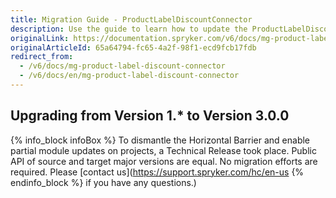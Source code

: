 ```yaml
---
title: Migration Guide - ProductLabelDiscountConnector
description: Use the guide to learn how to update the ProductLabelDiscountConnector module.
originalLink: https://documentation.spryker.com/v6/docs/mg-product-label-discount-connector
originalArticleId: 65a64794-fc65-4a2f-98f1-ecd9fcb17fdb
redirect_from:
  - /v6/docs/mg-product-label-discount-connector
  - /v6/docs/en/mg-product-label-discount-connector
---
```


## Upgrading from Version 1.* to Version 3.0.0


{% info_block infoBox %}
To dismantle the Horizontal Barrier and enable partial module updates on projects, a Technical Release took place. Public API of source and target major versions are equal. No migration efforts are required. Please [contact us](https://support.spryker.com/hc/en-us
{% endinfo_block %} if you have any questions.)
